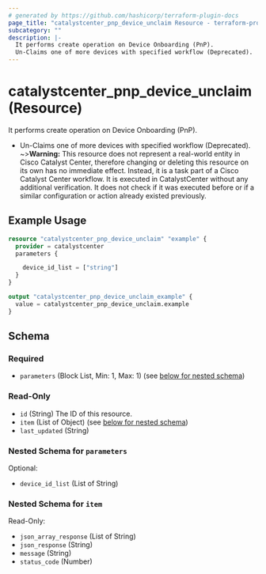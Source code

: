 ```yaml
---
# generated by https://github.com/hashicorp/terraform-plugin-docs
page_title: "catalystcenter_pnp_device_unclaim Resource - terraform-provider-catalystcenter"
subcategory: ""
description: |-
  It performs create operation on Device Onboarding (PnP).
  Un-Claims one of more devices with specified workflow (Deprecated).
---
```


# catalystcenter_pnp_device_unclaim (Resource)

It performs create operation on Device Onboarding (PnP).

- Un-Claims one of more devices with specified workflow (Deprecated).
~>**Warning:**
This resource does not represent a real-world entity in Cisco Catalyst Center, therefore changing or deleting this resource on its own has no immediate effect.
Instead, it is a task part of a Cisco Catalyst Center workflow. It is executed in CatalystCenter without any additional verification. It does not check if it was executed before or if a similar configuration or action already existed previously.

## Example Usage

```terraform
resource "catalystcenter_pnp_device_unclaim" "example" {
  provider = catalystcenter
  parameters {

    device_id_list = ["string"]
  }
}

output "catalystcenter_pnp_device_unclaim_example" {
  value = catalystcenter_pnp_device_unclaim.example
}
```

<!-- schema generated by tfplugindocs -->
## Schema

### Required

- `parameters` (Block List, Min: 1, Max: 1) (see [below for nested schema](#nestedblock--parameters))

### Read-Only

- `id` (String) The ID of this resource.
- `item` (List of Object) (see [below for nested schema](#nestedatt--item))
- `last_updated` (String)

<a id="nestedblock--parameters"></a>
### Nested Schema for `parameters`

Optional:

- `device_id_list` (List of String)


<a id="nestedatt--item"></a>
### Nested Schema for `item`

Read-Only:

- `json_array_response` (List of String)
- `json_response` (String)
- `message` (String)
- `status_code` (Number)
